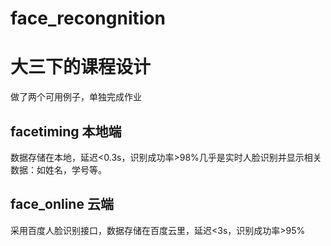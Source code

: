 # face_recongnition

# 大三下的课程设计

做了两个可用例子，单独完成作业
## facetiming 本地端
数据存储在本地，延迟<0.3s，识别成功率>98%几乎是实时人脸识别并显示相关数据：如姓名，学号等。
## face_online 云端
采用百度人脸识别接口，数据存储在百度云里，延迟<3s，识别成功率>95%
